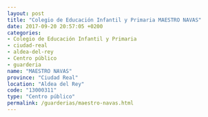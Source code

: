 ```yaml
---
layout: post
title: "Colegio de Educación Infantil y Primaria MAESTRO NAVAS"
date: 2017-09-20 20:57:05 +0200
categories:
- Colegio de Educación Infantil y Primaria
- ciudad-real
- aldea-del-rey
- Centro público
- guarderia
name: "MAESTRO NAVAS"
province: "Ciudad Real"
location: "Aldea del Rey"
code: "13000311"
type: "Centro público"
permalink: /guarderias/maestro-navas.html
---
```

